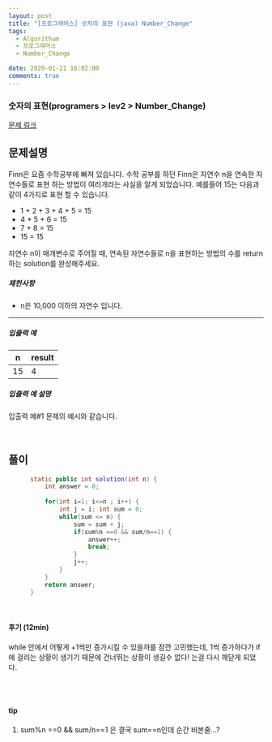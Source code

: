 ```yaml
---
layout: post
title: "[프로그래머스] 숫자의 표현 (java) Number_Change"
tags:
  - Algorithum
  - 프로그래머스
  - Number_Change

date: 2020-01-21 16:02:00
comments: true
---
```




###   숫자의 표현(programers > lev2 > Number_Change)

[문제 링크](https://programmers.co.kr/learn/courses/30/lessons/12924)

## 문제설명

Finn은 요즘 수학공부에 빠져 있습니다. 수학 공부를 하던 Finn은 자연수 n을 연속한 자연수들로 표현 하는 방법이 여러개라는 사실을 알게 되었습니다. 예를들어 15는 다음과 같이 4가지로 표현 할 수 있습니다.

- 1 + 2 + 3 + 4 + 5 = 15
- 4 + 5 + 6 = 15
- 7 + 8 = 15
- 15 = 15

자연수 n이 매개변수로 주어질 때, 연속된 자연수들로 n을 표현하는 방법의 수를 return하는 solution를 완성해주세요.

##### 제한사항

- n은 10,000 이하의 자연수 입니다.

------

##### 입출력 예

| n    | result |
| ---- | ------ |
| 15   | 4      |

##### 입출력 예 설명

입출력 예#1
문제의 예시와 같습니다.

<br>

## 풀이

```java
	  static public int solution(int n) {
		  int answer = 0;
		  
		  for(int i=1; i<=n ; i++) {
			  int j = i; int sum = 0;
			  while(sum <= n) {
				  sum = sum + j;
				  if(sum%n ==0 && sum/n==1) {
					  answer++;
					  break;
				  }
				  j++;
			  }
		  }
		  return answer;
	  }
```

<br>

#### 후기 (12min)

while 안에서 어떻게 +1씩만 증가시킬 수 있을까를 잠깐 고민했는데, 1씩 증가하다가 if에 걸리는 상황이 생기기 때문에 건너뛰는 상황이 생길수 없다! 는걸 다시 깨닫게 되었다.

<br>

<br>

#### tip

1. sum%n ==0 && sum/n==1 은 결국 sum==n인데 순간 바본줄...?

<br>